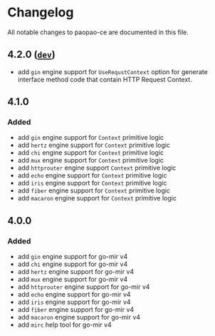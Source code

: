 # Changelog

All notable changes to paopao-ce are documented in this file.

## 4.2.0 ([`dev`](https://github.com/alimy/mir))
- add `gin` engine support for `UseRequstContext` option for generate interface method code that contain HTTP Request Context.

## 4.1.0
### Added
- add `gin` engine support for `Context` primitive logic
- add `hertz` engine support for `Context` primitive logic
- add `chi` engine support for `Context` primitive logic
- add `mux` engine support for `Context` primitive logic
- add `httprouter` engine support `Context` primitive logic
- add `echo` engine support for `Context` primitive logic
- add `iris` engine support for `Context` primitive logic
- add `fiber` engine support for `Context` primitive logic
- add `macaron` engine support for `Context` primitive logic

## 4.0.0
### Added
- add `gin` engine support for go-mir v4
- add `chi` engine support for go-mir v4
- add `hertz` engine support for go-mir v4
- add `mux` engine support for go-mir v4
- add `httprouter` engine support for go-mir v4
- add `echo` engine support for go-mir v4
- add `iris` engine support for go-mir v4
- add `fiber` engine support for go-mir v4
- add `macaron` engine support for go-mir v4
- add `mirc` help tool for go-mir v4
